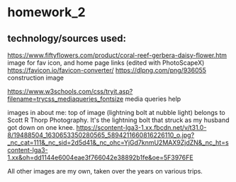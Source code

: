 # homework_2


## technology/sources used:
https://www.fiftyflowers.com/product/coral-reef-gerbera-daisy-flower.htm image for fav icon, and home page links (edited with PhotoScapeX)
https://favicon.io/favicon-converter/ 
https://dlpng.com/png/936055 construction image

https://www.w3schools.com/css/tryit.asp?filename=trycss_mediaqueries_fontsize media queries help

images in about me:
top of image (lightning bolt at nubble light) belongs to Scott R Thorp Photography. It's the lightning bolt that struck as my husband got down on one knee.
https://scontent-lga3-1.xx.fbcdn.net/v/t31.0-8/19488504_1630653350280565_5894211660816226110_o.jpg?_nc_cat=111&_nc_sid=2d5d41&_nc_ohc=YjGd7knmU2MAX9ZjdZN&_nc_ht=scontent-lga3-1.xx&oh=dd1144e6004eae3f766042e38892b1fe&oe=5F3976FE

All other images are my own, taken over the years on various trips.